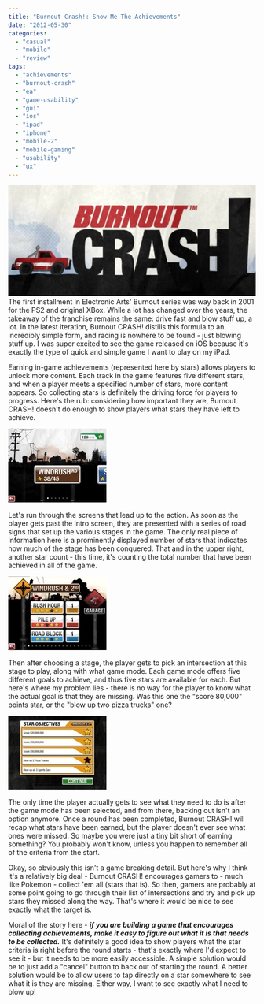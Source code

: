 ```yaml
---
title: "Burnout Crash!: Show Me The Achievements"
date: "2012-05-30"
categories: 
  - "casual"
  - "mobile"
  - "review"
tags: 
  - "achievements"
  - "burnout-crash"
  - "ea"
  - "game-usability"
  - "gui"
  - "ios"
  - "ipad"
  - "iphone"
  - "mobile-2"
  - "mobile-gaming"
  - "usability"
  - "ux"
---
```


![20120529-210534.jpg](images/20120529-210534.jpg) The first installment in Electronic Arts' Burnout series was way back in 2001 for the PS2 and original XBox. While a lot has changed over the years, the takeaway of the franchise remains the same: drive fast and blow stuff up, a lot. In the latest iteration, Burnout CRASH! distills this formula to an incredibly simple form, and racing is nowhere to be found - just blowing stuff up. I was super excited to see the game released on iOS because it's exactly the type of quick and simple game I want to play on my iPad.

Earning in-game achievements (represented here by stars) allows players to unlock more content. Each track in the game features five different stars, and when a player meets a specified number of stars, more content appears. So collecting stars is definitely the driving force for players to progress. Here's the rub: considering how important they are, Burnout CRASH! doesn't do enough to show players what stars they have left to achieve.

![20120529-211150.jpg](images/20120529-211150.jpg)

Let's run through the screens that lead up to the action. As soon as the player gets past the intro screen, they are presented with a series of road signs that set up the various stages in the game. The only real piece of information here is a prominently displayed number of stars that indicates how much of the stage has been conquered. That and in the upper right, another star count - this time, it's counting the total number that have been achieved in all of the game.

![20120529-211717.jpg](images/20120529-211717.jpg)

Then after choosing a stage, the player gets to pick an intersection at this stage to play, along with what game mode. Each game mode offers five different goals to achieve, and thus five stars are available for each. But here's where my problem lies - there is no way for the player to know what the actual goal is that they are missing. Was this one the "score 80,000" points star, or the "blow up two pizza trucks" one?

![20120529-211832.jpg](images/20120529-211832.jpg)

The only time the player actually gets to see what they need to do is after the game mode has been selected, and from there, backing out isn't an option anymore. Once a round has been completed, Burnout CRASH! will recap what stars have been earned, but the player doesn't ever see what ones were missed. So maybe you were just a tiny bit short of earning something? You probably won't know, unless you happen to remember all of the criteria from the start.

Okay, so obviously this isn't a game breaking detail. But here's why I think it's a relatively big deal - Burnout CRASH! encourages gamers to - much like Pokemon - collect 'em all (stars that is). So then, gamers are probably at some point going to go through their list of intersections and try and pick up stars they missed along the way. That's where it would be nice to see exactly what the target is.

Moral of the story here - **_if you are building a game that encourages collecting achievements, make it easy to figure out what it is that needs to be collected._** It's definitely a good idea to show players what the star criteria is right before the round starts - that's exactly where I'd expect to see it - but it needs to be more easily accessible. A simple solution would be to just add a "cancel" button to back out of starting the round. A better solution would be to allow users to tap directly on a star somewhere to see what it is they are missing. Either way, I want to see exactly what I need to blow up!
